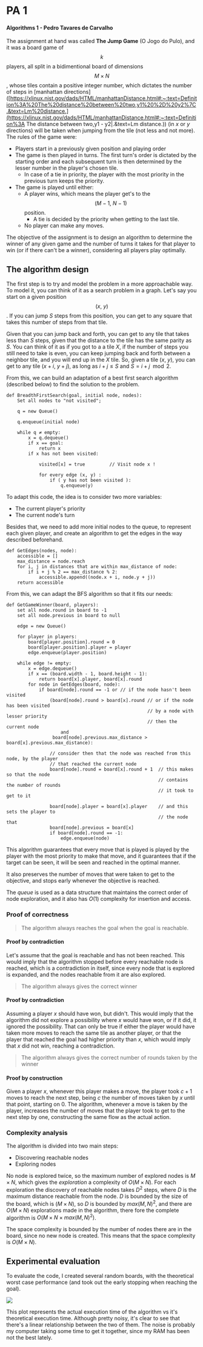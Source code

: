 # PA 1

#### Algorithms 1 - Pedro Tavares de Carvalho

The assignment at hand was called **The Jump Game** (O Jogo do Pulo), and it was a board game of $$k$$ players, all split in a bidimentional board of dimensions $$M\times N$$, whose tiles contain a positive integer number, which dictates the number of steps in [manhattan directions]([https://xlinux.nist.gov/dads/HTML/manhattanDistance.html#:~:text=Definition%3A%20The%20distance%20between%20two,y1%20%2D%20y2%7C.&text=Lm%20distance.](https://xlinux.nist.gov/dads/HTML/manhattanDistance.html#:~:text=Definition%3A The distance between two,y1 - y2|.&text=Lm distance.)) (in $x$ or $y$ directions) will be taken when jumping from the tile (not less and not more). The rules of the game were:

- Players start in a previously given position and playing order
- The game is then played in turns. The first turn's order is dictated by the starting order and each subsequent turn is then determined by the lesser number in the player's chosen tile. 
  - In case of a tie in priority, the player with the most priority in the previous turn keeps the priority.
- The game is played until either:
  - A player wins, which means the player get's to the $$(M-1,\: N-1)$$ position.
    - A tie is decided by the priority when getting to the last tile. 
  - No player can make any moves.

The objective of the assignment is to design an algorithm to determine the winner of any given game and the number of turns it takes for that player to win (or if there can't be a winner), considering all players play optimally.

## The algorithm design

The first step is to try and model the problem in a more approachable way. To model it, you can think of it as a search problem in a graph. Let's say you start on a given position $$(x,\: y)$$. If you can jump $S$ steps from this position, you can get to any square that takes this number of steps from that tile. 

Given that you can jump back and forth, you can get to any tile that takes less than $S$ steps, given that the distance to the tile has the same parity as $S$. You can think of it as if you got to a a tile $X$, if the number of steps you still need to take is even, you can keep jumping back and forth between a neighbor tile, and you will end up in the $X$ tile. So, given a tile $(x,\:y)$, you can get to any tile $(x+i,\:y+j)$, as long as $i+j \le S$ and $S = i+j\mod 2$.

From this, we can build an adaptation of a best first search algorithm (described below) to find the solution to the problem.

```pseudocode
def BreadthFirstSearch(goal, initial node, nodes):
	Set all nodes to "not visited";

	q = new Queue()

	q.enqueue(initial node)

	while q ≠ empty:
		x = q.dequeue()
		if x == goal:
			return x
		if x has not been visited:
		
			visited[x] = true         // Visit node x !

			for every edge (x, y) :    
				if ( y has not been visited ):   
					q.enqueue(y)       
```

To adapt this code, the idea is to consider two more variables:

- The current player's priority
- The current node's turn

Besides that, we need to add more initial nodes to the queue, to represent each given player, and create an algorithm to get the edges in the way described beforehand.

```pseudocode
def GetEdges(nodes, node):
	accessible = []
	max_distance = node.reach
	for i, j in distances that are within max_distance of node:
		if i + j % 2 == max_distance % 2:
			accessible.append((node.x + i, node.y + j))
	return accessible
```

From this, we can adapt the BFS algorithm so that it fits our needs:

```pseudocode
def GetGameWinner(board, players):
	set all node.round in board to -1
	set all node.previous in board to null
	
	edge = new Queue()
	
	for player in players:
		board[player.position].round = 0
		board[player.position].player = player
		edge.enqueue(player.position)
	
	while edge != empty:
		x = edge.dequeue()
		if x == (board.width - 1, board.height - 1):
			return board[x].player, board[x].round 
		for node in GetEdges(board, node):
			if board[node].round == -1 or // if the node hasn't been visited
				(board[node].round > board[x].round // or if the node has been visited
													// by a node with lesser priority
													// then the current node
					and 
                 board[node].previous.max_distance > board[x].previous.max_distance):
                 
                // consider then that the node was reached from this node, by the player
                // that reached the current node
				board[node].round = board[x].round + 1 	// this makes so that the node 
														// contains the number of rounds
														// it took to get to it
														
				board[node].player = board[x].player	// and this sets the player to
														// the node that
				board[node].previous = board[x]
				if board[node].round == -1:
					edge.enqueue(node)
```

This algorithm guarantees that every move that is played is played by the player with the most priority to make that move, and it guarantees that if the target can be seen, it will be seen and reached in the optimal manner.

It also preserves the number of moves that were taken to get to the objective, and stops early whenever the objective is reached.

The *queue* is used as a data structure that maintains the correct order of node exploration, and it also has $O(1)$ complexity for insertion and access.

### Proof of correctness

> The algorithm always reaches the goal when the goal is reachable.

#### Proof by contradiction

Let's assume that the goal is reachable and has not been reached. This would imply that the algorithm stopped before every reachable node is reached, which is a contradiction in itself, since every node that is explored is expanded, and the nodes reachable from it are also explored.

> The algorithm always gives the correct winner

#### Proof by contradiction

Assuming a player $x$ should have won, but didn't. This would imply that the algorithm did not explore a possibility where $x$ would have won, or if it did, it ignored the possibility. That can only be true if either the player would have taken more moves to reach the same tile as another player, or that the player that reached the goal had higher priority than $x$, which would imply that $x$ did not win, reaching a contradiction.

> The algorithm always gives the correct number of rounds taken by the winner

#### Proof by construction

Given a player $x$, whenever this player makes a move, the player took $c + 1$ moves to reach the next step, being $c$ the number of moves taken by $x$ until that point, starting on $0$. The algorithm, whenever a move is taken by the player, increases the number of moves that the player took to get to the next step by one, constructing the same flow as the actual action.

### Complexity analysis

The algorithm is divided into two main steps:

- Discovering reachable nodes
- Exploring nodes

No node is explored twice, so the maximum number of explored nodes is $M\times N$, which gives the *exploration* a complexity of $O(M\times N)$. For each exploration the discovery of reachable nodes takes $D^2$ steps, where $D$ is the maximum distance reachable from the node. $D$ is bounded by the size of the board, which is $(M\times N)$, so $D$ is bounded by $max(M, N)^2$, and there are $O(M\times N)$ explorations made in the algorithm, there fore the complete algorithm is $O(M\times N \times max(M,N)^2)$.

The space complexity is bounded by the number of nodes there are in the board, since no new node is created. This means that the space complexity is $O(M\times N)$.

## Experimental evaluation

To evaluate the code, I created several random boards, with the theoretical worst case performance (and took out the early stopping when reaching the goal). 

![](./img/experimentalvstheoretical.png)

This plot represents the actual execution time of the algorithm vs it's theoretical execution time. Although pretty noisy, it's clear to see that there's a linear relationship between the two of them. The noise is probably my computer taking some time to get it together, since my RAM has been not the best lately. 